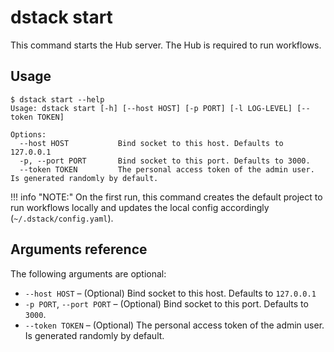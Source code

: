 # dstack start

This command starts the Hub server. The Hub is required to run workflows.

## Usage

<div class="termy">

```shell
$ dstack start --help
Usage: dstack start [-h] [--host HOST] [-p PORT] [-l LOG-LEVEL] [--token TOKEN]

Options:
  --host HOST           Bind socket to this host. Defaults to 127.0.0.1
  -p, --port PORT       Bind socket to this port. Defaults to 3000.
  --token TOKEN         The personal access token of the admin user. Is generated randomly by default.
```

</div>

!!! info "NOTE:"
    On the first run, this command creates the default project to run workflows locally and updates the local config 
    accordingly (`~/.dstack/config.yaml`).

## Arguments reference

The following arguments are optional:

-  `--host HOST` – (Optional) Bind socket to this host. Defaults to `127.0.0.1`
-  `-p PORT`, `--port PORT` – (Optional) Bind socket to this port. Defaults to `3000`.
-  `--token TOKEN` – (Optional) The personal access token of the admin user. Is generated randomly by default.